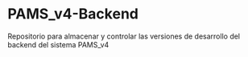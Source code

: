 # PAMS_v4-Backend
Repositorio para almacenar y controlar las versiones de desarrollo del backend del sistema PAMS_v4
